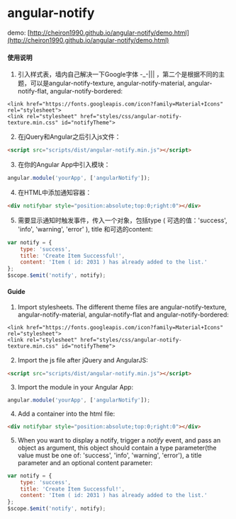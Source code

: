 # angular-notify

demo: [http://cheiron1990.github.io/angular-notify/demo.html](http://cheiron1990.github.io/angular-notify/demo.html)

#### 使用说明

1. 引入样式表，墙内自己解决一下Google字体 -_-||| ，第二个是根据不同的主题，可以是angular-notify-texture, angular-notify-material, angular-notify-flat, angular-notify-bordered: 
```
<link href="https://fonts.googleapis.com/icon?family=Material+Icons" rel="stylesheet">
<link rel="stylesheet" href="styles/css/angular-notify-texture.min.css" id="notifyTheme">
```
2. 在jQuery和Angular之后引入js文件：
```html
<script src="scripts/dist/angular-notify.min.js"></script>
```
3. 在你的Angular App中引入模块：
```javascript
angular.module('yourApp', ['angularNotify']);
```
4. 在HTML中添加通知容器：
```html
<div notifybar style="position:absolute;top:0;right:0"></div>
```
5. 需要显示通知时触发事件，传入一个对象，包括type ( 可选的值：'success', 'info', 'warning', 'error' ), title 和可选的content:
```javascript
var notify = {
    type: 'success',
    title: 'Create Item Successful!',
    content: 'Item ( id: 2031 ) has already added to the list.'
};
$scope.$emit('notify', notify);
```


#### Guide

1. Import stylesheets. The different theme files are angular-notify-texture, angular-notify-material, angular-notify-flat and angular-notify-bordered: 
```
<link href="https://fonts.googleapis.com/icon?family=Material+Icons" rel="stylesheet">
<link rel="stylesheet" href="styles/css/angular-notify-texture.min.css" id="notifyTheme">
```
2. Import the js file after jQuery and AngularJS:　
```html
<script src="scripts/dist/angular-notify.min.js"></script>
```
3. Import the module in your Angular App:
```javascript
angular.module('yourApp', ['angularNotify']);
```
4. Add a container into the html file:
```html
<div notifybar style="position:absolute;top:0;right:0"></div>
```
5. When you want to display a notify, trigger a _notify_ event, and pass an object as argument, this object should contain a type parameter(the value must be one of: 'success', 'info', 'warning', 'error'), a title parameter and an optional content parameter:
```javascript
var notify = {
    type: 'success',
    title: 'Create Item Successful!',
    content: 'Item ( id: 2031 ) has already added to the list.'
};
$scope.$emit('notify', notify);
```